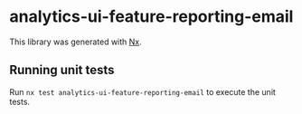 # analytics-ui-feature-reporting-email

This library was generated with [Nx](https://nx.dev).

## Running unit tests

Run `nx test analytics-ui-feature-reporting-email` to execute the unit tests.

